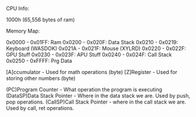 CPU Info:

1000h (65,556 bytes of ram)

Memory Map:

0x0000 - 0x01FF: Ram
0x0200 - 0x020F: Data Stack
0x0210 - 0x0219: Keyboard (WASDOK)
0x021A - 0x021F: Mouse (XYLRD)
0x0220 - 0x022F: GPU Stuff
0x0230 - 0x023F: APU Stuff
0x0240 - 0x024F: Call Stack
0x0250 - 0xFFFF: Prg Data 

[A]ccumulator - Used for math operations (byte)
[Z]Register - Used for storing other numbers (byte)

(PC)Program Counter - What operation the program is executing
(DataSP)Data Stack Pointer - Where in the data stack we are. Used by push, pop operations.
(CallSP)Call Stack Pointer - where in the call stack we are. Used by call, ret operations.